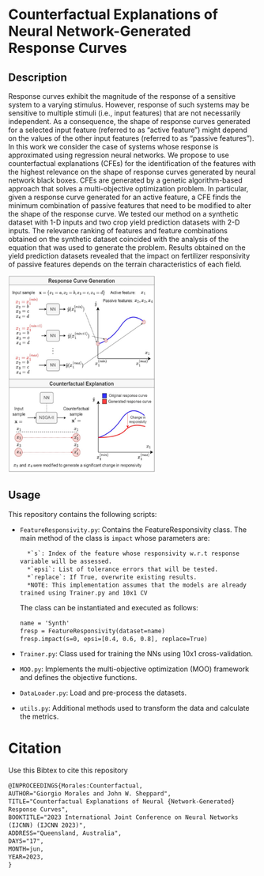 # Counterfactual Explanations of Neural Network-Generated Response Curves

## Description

Response curves exhibit the magnitude of the response of a sensitive system to a varying stimulus. However,
response of such systems may be sensitive to multiple stimuli
(i.e., input features) that are not necessarily independent. As
a consequence, the shape of response curves generated for a
selected input feature (referred to as “active feature”) might
depend on the values of the other input features (referred to
as “passive features”). In this work we consider the case of
systems whose response is approximated using regression neural
networks. We propose to use counterfactual explanations (CFEs)
for the identification of the features with the highest relevance
on the shape of response curves generated by neural network
black boxes. CFEs are generated by a genetic algorithm-based
approach that solves a multi-objective optimization problem. In
particular, given a response curve generated for an active feature,
a CFE finds the minimum combination of passive features that
need to be modified to alter the shape of the response curve.
We tested our method on a synthetic dataset with 1-D inputs
and two crop yield prediction datasets with 2-D inputs. The
relevance ranking of features and feature combinations obtained
on the synthetic dataset coincided with the analysis of the
equation that was used to generate the problem. Results obtained
on the yield prediction datasets revealed that the impact on
fertilizer responsivity of passive features depends on the terrain
characteristics of each field.


<img src=https://raw.githubusercontent.com/GiorgioMorales/ResponsivityAnalysis/master/images/resp.jpg alt="alt text" width=300 height=400>


## Usage

This repository contains the following scripts:

* `FeatureResponsivity.py`: Contains the FeatureResponsivity class. The main method of the class is `impact` whose parameters are:
  
        *`s`: Index of the feature whose responsivity w.r.t response variable will be assessed.
        *`epsi`: List of tolerance errors that will be tested.
        *`replace`: If True, overwrite existing results.
        *NOTE: This implementation assumes that the models are already trained using Trainer.py and 10x1 CV
        
  The class can be instantiated and executed as follows:

  ```
  name = 'Synth'
  fresp = FeatureResponsivity(dataset=name)
  fresp.impact(s=0, epsi=[0.4, 0.6, 0.8], replace=True)
  ```
  
* `Trainer.py`: Class used for training the NNs using 10x1 cross-validation.

* `MOO.py`: Implements the multi-objective optimization (MOO) framework and defines the objective functions.

* `DataLoader.py`: Load and pre-process the datasets.
        
* `utils.py`: Additional methods used to transform the data and calculate the metrics.   



# Citation
Use this Bibtex to cite this repository

```
@INPROCEEDINGS{Morales:Counterfactual,
AUTHOR="Giorgio Morales and John W. Sheppard",
TITLE="Counterfactual Explanations of Neural {Network-Generated} Response Curves",
BOOKTITLE="2023 International Joint Conference on Neural Networks (IJCNN) (IJCNN 2023)",
ADDRESS="Queensland, Australia",
DAYS="17",
MONTH=jun,
YEAR=2023,
}
```
